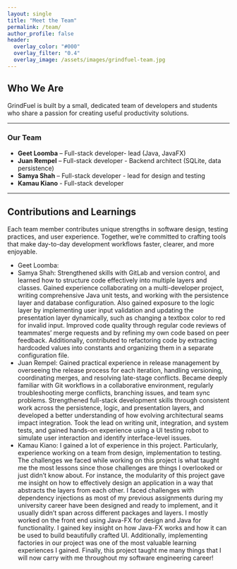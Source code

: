 ```yaml
---
layout: single
title: "Meet the Team"
permalink: /team/
author_profile: false
header:
  overlay_color: "#000"
  overlay_filter: "0.4"
  overlay_image: /assets/images/grindfuel-team.jpg
---
```


## Who We Are

GrindFuel is built by a small, dedicated team of developers and students who share a passion for creating useful productivity solutions.

---

### Our Team

- **Geet Loomba** – Full-stack developer- lead (Java, JavaFX)  
- **Juan Rempel** – Full-stack developer -  Backend architect (SQLite, data persistence)  
- **Samya Shah** – Full-stack developer - lead for design and testing  
- **Kamau Kiano** - Full-stack developer 

---

## Contributions and Learnings

Each team member contributes unique strengths in software design, testing practices, and user experience. Together, we’re committed to crafting tools that make day-to-day development workflows faster, clearer, and more enjoyable.

- Geet Loomba: 
- Samya Shah: Strengthened skills with GitLab and version control, and learned how to structure code effectively into multiple layers and classes. Gained experience collaborating on a multi-developer project, writing comprehensive Java unit tests, and working with the persistence layer and database configuration. Also gained exposure to the logic layer by implementing user input validation and updating the presentation layer dynamically, such as changing a textbox color to red for invalid input. Improved code quality through regular code reviews of teammates’ merge requests and by refining my own code based on peer feedback. Additionally, contributed to refactoring code by extracting hardcoded values into constants and organizing them in a separate configuration file.
- Juan Rempel: Gained practical experience in release management by overseeing the release process for each iteration, handling versioning, coordinating merges, and resolving late-stage conflicts. Became deeply familiar with Git workflows in a collaborative environment, regularly troubleshooting merge conflicts, branching issues, and team sync problems. Strengthened full-stack development skills through consistent work across the persistence, logic, and presentation layers, and developed a better understanding of how evolving architectural seams impact integration. Took the lead on writing unit, integration, and system tests, and gained hands-on experience using a UI testing robot to simulate user interaction and identify interface-level issues.
- Kamau Kiano: I gained a lot of experience in this project. Particularly, experience working on a team from design, implementation to testing. The challenges we faced while working on this project is what taught me the most lessons since those challenges are things I overlooked or just didn’t know about. For instance, the modularity of this project gave me insight on how to effectively design an application in a way that abstracts the layers from each other. I faced challenges with dependency injections as most of my previous assignments during my university career have been designed and ready to implement, and it usually didn’t span across different packages and layers. I mostly worked on the front end using Java-FX for design and Java for functionality. I gained key insight on how Java-FX works and how it can be used to build beautifully crafted UI. Additionally, implementing factories in our project was one of the most valuable learning experiences I gained. Finally, this project taught me many things that I will now carry with me throughout my software engineering career!
